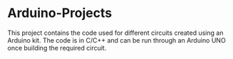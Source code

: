# Arduino-Projects
This project contains the code used for different circuits created using an Arduino kit. The code is in C/C++ and can be run through an Arduino UNO once building the required circuit.
